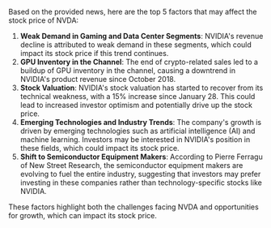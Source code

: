 Based on the provided news, here are the top 5 factors that may affect the stock price of NVDA:

1. **Weak Demand in Gaming and Data Center Segments**: NVIDIA's revenue decline is attributed to weak demand in these segments, which could impact its stock price if this trend continues.
2. **GPU Inventory in the Channel**: The end of crypto-related sales led to a buildup of GPU inventory in the channel, causing a downtrend in NVIDIA's product revenue since October 2018.
3. **Stock Valuation**: NVIDIA's stock valuation has started to recover from its technical weakness, with a 15% increase since January 28. This could lead to increased investor optimism and potentially drive up the stock price.
4. **Emerging Technologies and Industry Trends**: The company's growth is driven by emerging technologies such as artificial intelligence (AI) and machine learning. Investors may be interested in NVIDIA's position in these fields, which could impact its stock price.
5. **Shift to Semiconductor Equipment Makers**: According to Pierre Ferragu of New Street Research, the semiconductor equipment makers are evolving to fuel the entire industry, suggesting that investors may prefer investing in these companies rather than technology-specific stocks like NVIDIA.

These factors highlight both the challenges facing NVDA and opportunities for growth, which can impact its stock price.